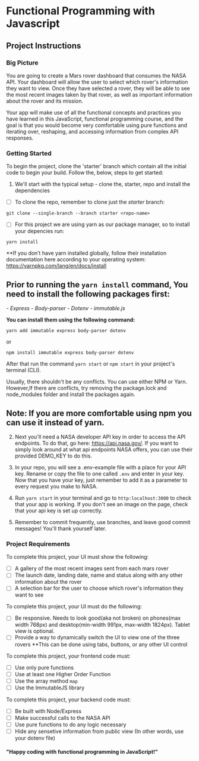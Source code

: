 # Functional Programming with Javascript

## Project Instructions

### Big Picture

You are going to create a Mars rover dashboard that consumes the NASA API. Your dashboard will allow the user to select which rover's information they want to view. Once they have selected a rover, they will be able to see the most recent images taken by that rover, as well as important information about the rover and its mission.

Your app will make use of all the functional concepts and practices you have learned in this JavaScript, functional programming course, and the goal is that you would become very comfortable using pure functions and iterating over, reshaping, and accessing information from complex API responses.

### Getting Started

To begin the project, clone the 'starter' branch which contain all the initial code to begin your build.
Follow the, below, steps to get started:

1. We'll start with the typical setup - clone the, starter, repo and install the dependencies

- [ ] To clone the repo, remember to clone just the _starter_ branch:

`git clone --single-branch --branch starter <repo-name>`

- [ ] For this project we are using yarn as our package manager, so to install your depencies run:

`yarn install`

\*\*If you don’t have yarn installed globally, follow their installation documentation here according to your operating system: https://yarnpkg.com/lang/en/docs/install

## Prior to running the `yarn install` command, You need to install the following packages first:

_- Express_
_- Body-parser_
_- Dotenv_
_- immutable.js_

**You can install them using the following command:**

`yarn add immutable express body-parser dotenv`

or

`npm install immutable express body-parser dotenv`

After that run the command `yarn start` or `npm start` in your project's terminal (CLI).

Usually, there shouldn't be any conflicts. You can use either NPM or Yarn.
However,If there are conflicts, try removing the package.lock and node_modules folder and install the packages again.

## Note: If you are more comfortable using npm you can use it instead of yarn.

2. Next you'll need a NASA developer API key in order to access the API endpoints. To do that, go here: https://api.nasa.gov/. If you want to simply look around at what api endpoints NASA offers, you can use their provided DEMO_KEY to do this.

3. In your repo, you will see a .env-example file with a place for your API key. Rename or copy the file to one called `.env` and enter in your key. Now that you have your key, just remember to add it as a parameter to every request you make to NASA.

4. Run `yarn start` in your terminal and go to `http:localhost:3000` to check that your app is working. If you don't see an image on the page, check that your api key is set up correctly.

5. Remember to commit frequently, use branches, and leave good commit messages! You'll thank yourself later.

### Project Requirements

To complete this project, your UI must show the following:

- [ ] A gallery of the most recent images sent from each mars rover
- [ ] The launch date, landing date, name and status along with any other information about the rover
- [ ] A selection bar for the user to choose which rover's information they want to see

To complete this project, your UI must do the following:

- [ ] Be responsive. Needs to look good(aka not broken) on phones(max width 768px) and desktop(min-width 991px, max-width 1824px). Tablet view is optional.
- [ ] Provide a way to dynamically switch the UI to view one of the three rovers
      \*\*This can be done using tabs, buttons, or any other UI control

To complete this project, your frontend code must:

- [ ] Use only pure functions
- [ ] Use at least one Higher Order Function
- [ ] Use the array method `map`
- [ ] Use the ImmutableJS library

To complete this project, your backend code must:

- [ ] Be built with Node/Express
- [ ] Make successful calls to the NASA API
- [ ] Use pure functions to do any logic necessary
- [ ] Hide any sensetive information from public view (In other words, use your dotenv file)

#### "Happy coding with functional programming in JavaScript!"
